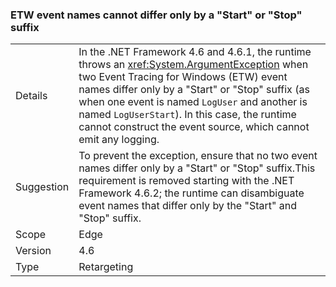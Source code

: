 ### ETW event names cannot differ only by a "Start" or "Stop" suffix

|   |   |
|---|---|
|Details|In the .NET Framework 4.6 and 4.6.1, the runtime throws an <xref:System.ArgumentException> when two Event Tracing for Windows (ETW) event names differ only by a &quot;Start&quot; or &quot;Stop&quot; suffix (as when one event is named <code>LogUser</code> and another is named <code>LogUserStart</code>). In this case, the runtime cannot construct the event source, which cannot emit any logging.|
|Suggestion|To prevent the exception, ensure that no two event names differ only by a &quot;Start&quot; or &quot;Stop&quot; suffix.This requirement is removed starting with the .NET Framework 4.6.2; the runtime can disambiguate event names that differ only by the &quot;Start&quot; and &quot;Stop&quot; suffix.|
|Scope|Edge|
|Version|4.6|
|Type|Retargeting|
